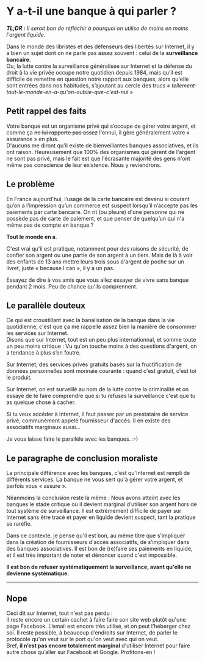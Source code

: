 # Y a-t-il une banque à qui parler ?

***TL;DR :*** *Il serait bon de réfléchir à pourquoi on utilise de moins en moins l'argent liquide.*

Dans le monde des libristes et des défenseurs des libertés sur Internet, il y a bien un sujet dont on ne parle pas assez souvent : celui de la **surveillance bancaire**.    
Ou, la lutte contre la surveillance généralisée sur Internet et la défense du droit à la vie privée occupe notre quotidien depuis 1984, mais qu’il est difficile de remettre en question notre rapport aux banques, alors qu'elle sont entrées dans nos habitudes, s’ajoutant au cercle des trucs *« tellement-tout-le-monde-en-a-qu'on-oublie-que-c'est-nul »*

## Petit rappel des faits

Votre banque est un organisme privé qui s’occupe de gérer votre argent, et comme ça <strike>ne lui rapporte pas assez</strike> l'ennui, il gère généralement votre « assurance » en plus.    
D'aucuns me diront qu'il existe de bienveillantes banques associatives, et ils ont raison. Heureusement que 100% des organismes qui gèrent de l'argent ne sont pas privé, mais le fait est que l'écrasante majorité des gens n'ont même pas conscience de leur existence. Nous y reviendrons.


## Le problème

En France aujourd'hui, l’usage de la carte bancaire est devenu si courant qu’on a l’impression qu’un commerce est suspect lorsqu’il n’accepte pas les paiements par carte bancaire. On rit (ou pleure) d'une personne qui ne possède pas de carte de paiement, et que penser de quelqu’un qui n'a même pas de compte en banque ?

**Tout le monde en a**.

C'est vrai qu'il est pratique, notamment pour des raisons de sécurité, de confier son argent ou une partie de son argent à un tiers. Mais de là à voir des enfants de 13 ans mettre leurs trois sous d'argent de poche sur un livret, juste « because I can », il y a un pas.

Essayez de dire à vos amis que vous allez essayer de vivre sans banque pendant 2 mois. Peu de chance qu'ils comprennent.

## Le parallèle douteux
 
Ce qui est croustillant avec la banalisation de la banque dans la vie quotidienne, c'est que ça me rappelle assez bien la manière de consommer les services sur Internet.    
Disons que sur Internet, tout est un peu plus internationnal, et somme toute un peu moins critique : Vu qu'on touche moins à des questions d'argent, on a tendance à plus s’en foutre.

Sur Internet, des services privés gratuits basés sur la fructification de données personnelles sont monnaie courante : quand c'est gratuit, c'est toi le produit.

Sur Internet, on est surveillé au nom de la lutte contre la criminalité et on essaye de te faire comprendre que si tu refuses la surveillance c'est que tu as quelque chose à cacher.

Si tu veux accéder à Internet, il faut passer par un prestataire de service privé, communément appelé fournisseur d'accès. Il en existe des associatifs marginaux aussi...

Je vous laisse faire le parallèle avec les banques. :-)


## Le paragraphe de conclusion moraliste

La principale différence avec les banques, c'est qu'Internet est rempli de différents services. La banque ne vous sert qu'à gérer votre argent, et parfois vous « assure ».

Néanmoins la conclusion reste la même : Nous avons atteint avec les banques le stade critique où il devient marginal d’utiliser son argent hors de tout système de surveillance. Il est extrêmement difficile de payer sur Internet sans être tracé et payer en liquide devient suspect, tant la pratique se raréfie.

Dans ce contexte, je pense qu'il est bon, au même titre que s'impliquer dans la création de fournisseurs d'accès associatifs, de s’impliquer dans des banques associatives. Il est bon de (re)faire ses paiements en liquide, et il est très important de noter et dénoncer quand c'est impossible.

**Il est bon de refuser systématiquement la surveillance, avant qu'elle ne devienne systématique.**

---

## Nope


Ceci dit sur Internet, tout n'est pas perdu :    
Il reste encore un certain cachet à faire faire son site web plutôt qu'une page Facebook. L’email est encore très utilisé, et on peut l’héberger chez soi. Il reste possible, à beaucoup d’endroits sur Internet, de parler le protocole qu'on veut sur le port qu'on veut avec qui on veut.    
Bref, **il n’est pas encore totalement marginal** d'utiliser Internet pour faire autre chose qu’aller sur Facebook et Google. Profitons-en !
